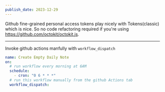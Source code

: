 ```yaml
---
publish_date: 2023-12-29    
---
```

Github fine-grained personal access tokens play nicely with Tokens(classic) which is nice. So no code refactoring required if you're using https://github.com/octokit/octokit.js.


---

Invoke github actions  manfully with `workflow_dispatch`

```yml
name: Create Empty Daily Note
on:
  # run workflow every morning at 6AM
  schedule:
    - cron: "0 6 * * *"
  # run this workflow manually from the github Actions tab
  workflow_dispatch:
```